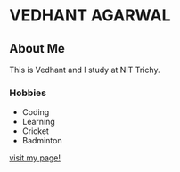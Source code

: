 # **VEDHANT AGARWAL**
## **About Me**

This is Vedhant and I study at NIT Trichy.

### Hobbies

- Coding
- Learning
- Cricket
- Badminton 

[visit my page!](github.com/vedhant)

